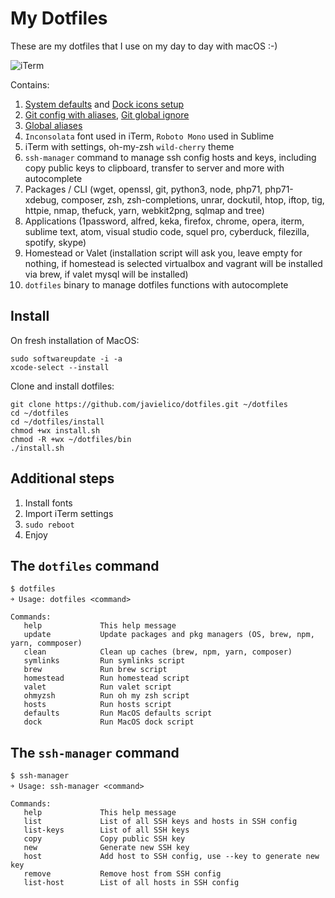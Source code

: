 # My Dotfiles
These are my dotfiles that I use on my day to day with macOS :-)

![iTerm](https://raw.github.com/javielico/dotfiles/master/iterm.png)

Contains:
  1. [System defaults](https://github.com/javielico/dotfiles/blob/master/macos/defaults.sh) and [Dock icons setup](https://github.com/javielico/dotfiles/blob/master/macos/dock.sh) 
  2. [Git config with aliases](https://github.com/javielico/dotfiles/blob/master/dots/.gitconfig), [Git global ignore](https://github.com/javielico/dotfiles/blob/master/dots/.gitignore_global)
  3. [Global aliases](https://github.com/javielico/dotfiles/blob/master/dots/.aliases) 
  4. `Inconsolata` font used in iTerm, `Roboto Mono` used in Sublime
  5. iTerm with settings, oh-my-zsh `wild-cherry` theme
  6. `ssh-manager` command to manage ssh config hosts and keys, including copy public keys to clipboard, transfer to server and more with autocomplete
  7. Packages / CLI (wget, openssl, git, python3, node, php71, php71-xdebug, composer, zsh, zsh-completions, unrar, dockutil, htop, iftop, tig, httpie, nmap, thefuck, yarn, webkit2png, sqlmap and tree)
  10. Applications (1password, alfred, keka, firefox, chrome, opera, iterm, sublime text, atom, visual studio code, squel pro, cyberduck, filezilla, spotify, skype)
  11. Homestead or Valet (installation script will ask you, leave empty for nothing, if homestead is selected virtualbox and vagrant will be installed via brew, if valet mysql will be installed)
  12. `dotfiles` binary to manage dotfiles functions with autocomplete
  
## Install

On fresh installation of MacOS:

    sudo softwareupdate -i -a
    xcode-select --install

Clone and install dotfiles:
	
    git clone https://github.com/javielico/dotfiles.git ~/dotfiles
    cd ~/dotfiles
    cd ~/dotfiles/install
    chmod +wx install.sh
    chmod -R +wx ~/dotfiles/bin
    ./install.sh

## Additional steps

1. Install fonts
2. Import iTerm settings
3. `sudo reboot`
4. Enjoy

## The `dotfiles` command

    $ dotfiles
    ￫ Usage: dotfiles <command>

    Commands:
       help             This help message
       update           Update packages and pkg managers (OS, brew, npm, yarn, commposer)
       clean            Clean up caches (brew, npm, yarn, composer)
       symlinks         Run symlinks script
       brew             Run brew script
       homestead        Run homestead script
       valet            Run valet script
       ohmyzsh          Run oh my zsh script
       hosts            Run hosts script
       defaults         Run MacOS defaults script
       dock             Run MacOS dock script

## The `ssh-manager` command

    $ ssh-manager
    ￫ Usage: ssh-manager <command>

    Commands:
       help             This help message
       list             List of all SSH keys and hosts in SSH config
       list-keys        List of all SSH keys
       copy             Copy public SSH key
       new              Generate new SSH key
       host             Add host to SSH config, use --key to generate new key
       remove           Remove host from SSH config
       list-host        List of all hosts in SSH config

